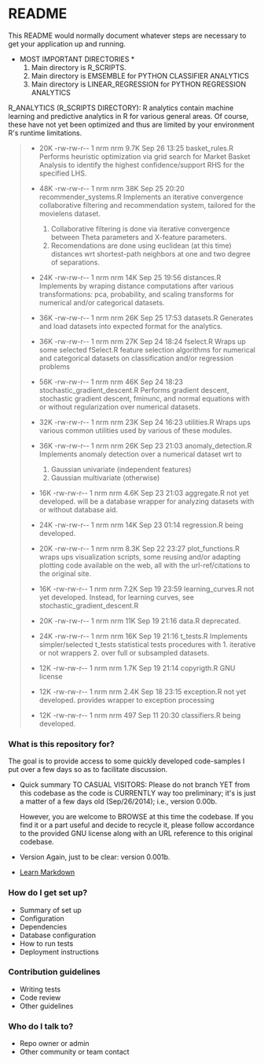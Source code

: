 # README #

This README would normally document whatever steps are necessary to get your application up and running.


* MOST IMPORTANT DIRECTORIES *
    1. Main directory is R_SCRIPTS.
    2. Main directory is EMSEMBLE for PYTHON CLASSIFIER ANALYTICS
    3. Main directory is LINEAR_REGRESSION for PYTHON REGRESSION ANALYTICS


R_ANALYTICS (R_SCRIPTS DIRECTORY):
R analytics contain machine learning and predictive analytics in R
for various general areas. Of course, these have not yet been optimized
and thus are limited by your environment R's runtime limitations.

>* 20K -rw-rw-r-- 1 nrm nrm 9.7K Sep 26 13:25 basket_rules.R
>    Performs heuristic optimization via grid search for Market Basket Analysis 
>    to identify the highest confidence/support RHS for the specified LHS.
>
>* 48K -rw-rw-r-- 1 nrm nrm  38K Sep 25 20:20 recommender_systems.R
>    Implements an iterative convergence collaborative filtering and 
>    recommendation system, tailored for the movielens dataset. 
>    1. Collaborative filtering is done via iterative convergence between 
>       Theta parameters and X-feature parameters. 
>    2. Recomendations are done using euclidean (at this time) distances 
>       wrt shortest-path neighbors at one and two degree of separations.
>
>* 24K -rw-rw-r-- 1 nrm nrm  14K Sep 25 19:56 distances.R
>    Implements by wraping distance computations after various 
>    transformations: pca, probability, and scaling transforms for
>    numerical and/or categorical datasets.
>
>* 36K -rw-rw-r-- 1 nrm nrm  26K Sep 25 17:53 datasets.R
>    Generates and load datasets into expected format for the analytics.
>
>* 36K -rw-rw-r-- 1 nrm nrm  27K Sep 24 18:24 fselect.R
>    Wraps up some selected fSelect.R feature selection algorithms for
>    numerical and categorical datasets on classification and/or regression 
>    problems
>
>* 56K -rw-rw-r-- 1 nrm nrm  46K Sep 24 18:23 stochastic_gradient_descent.R
>    Performs gradient descent, stochastic gradient descent, fminunc, and
>    normal equations with or without regularization over numerical datasets.
>
>* 32K -rw-rw-r-- 1 nrm nrm  23K Sep 24 16:23 utilities.R
>    Wraps ups various common utilities used by various of these modules.
>
>* 36K -rw-rw-r-- 1 nrm nrm  26K Sep 23 21:03 anomaly_detection.R
>    Implements anomaly detection over a numerical dataset wrt to
>    1. Gaussian univariate (independent features) 
>    2. Gaussian multivariate (otherwise)
>
>* 16K -rw-rw-r-- 1 nrm nrm 4.6K Sep 23 21:03 aggregate.R
>    not yet developed. will be a database wrapper for analyzing
>    datasets with or without database aid.
>
>* 24K -rw-rw-r-- 1 nrm nrm  14K Sep 23 01:14 regression.R
>    being developed.
>
>* 20K -rw-rw-r-- 1 nrm nrm 8.3K Sep 22 23:27 plot_functions.R
>    wraps ups visualization scripts, some reusing and/or adapting
>    plotting code available on the web, all with the url-ref/citations
>    to the original site.
>
>* 16K -rw-rw-r-- 1 nrm nrm 7.2K Sep 19 23:59 learning_curves.R
>    not yet developed. Instead, for learning curves, see 
>    stochastic_gradient_descent.R
>
>* 20K -rw-rw-r-- 1 nrm nrm  11K Sep 19 21:16 data.R
>    deprecated.
>
>* 24K -rw-rw-r-- 1 nrm nrm  16K Sep 19 21:16 t_tests.R
>    Implements simpler/selected t_tests statistical tests procedures with 
>        1. iterative or not wrappers 
>        2. over full or subsampled datasets.
>
>* 12K -rw-rw-r-- 1 nrm nrm 1.7K Sep 19 21:14 copyrigth.R
>    GNU license
>
>* 12K -rw-rw-r-- 1 nrm nrm 2.4K Sep 18 23:15 exception.R
>    not yet developed. provides wrapper to exception processing
>
>* 12K -rw-rw-r-- 1 nrm nrm  497 Sep 11 20:30 classifiers.R
>    being developed.



### What is this repository for? ###

The goal is to provide access to some quickly developed code-samples I put over a few days so as to facilitate discussion.

* Quick summary
    TO CASUAL VISITORS:
    Please do not branch YET from this codebase as the code is CURRENTLY way 
    too preliminary; it's is just a matter of a few days old (Sep/26/2014);
    i.e., version 0.00b. 

    However, you are welcome to BROWSE at this time the codebase.
    If you find it or a part useful and decide to recycle it, please 
    follow accordance to the provided GNU license along with an URL
    reference to this original codebase.

* Version
    Again, just to be clear: version 0.001b.

* [Learn Markdown](https://bitbucket.org/tutorials/markdowndemo)

### How do I get set up? ###

* Summary of set up
* Configuration
* Dependencies
* Database configuration
* How to run tests
* Deployment instructions

### Contribution guidelines ###

* Writing tests
* Code review
* Other guidelines

### Who do I talk to? ###

* Repo owner or admin
* Other community or team contact



